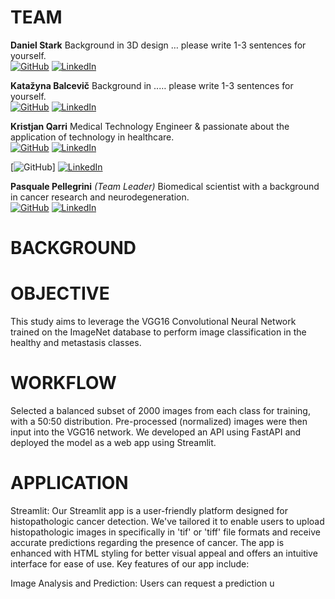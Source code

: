 # TEAM

**Daniel Stark** Background in 3D design … please write 1-3 sentences for yourself.<br>
[![GitHub](https://img.shields.io/badge/GitHub-drostark-blue)](https://github.com/drostark) [![LinkedIn](https://img.shields.io/badge/LinkedIn-dstark2022-blue)](https://www.linkedin.com/in/dstark2022/)

**Katažyna Balcevič** Background in ..… please write 1-3 sentences for yourself.<br>
[![GitHub](https://img.shields.io/badge/GitHub-Katazynab-blue)](https://github.com/Katazynab) [![LinkedIn](https://img.shields.io/badge/LinkedIn-katazynabalcevic-blue)](https://www.linkedin.com/in/katazynabalcevic/)

**Kristjan Qarri** Medical Technology Engineer & passionate about the application of technology in healthcare.<br>
[![GitHub](https://img.shields.io/badge/GitHub-chrissMD-blue)](https://github.com/chrissMD) [![LinkedIn](https://img.shields.io/badge/LinkedIn-kristjanqarri-blue)](https://www.linkedin.com/in/kristjanqarri/)

[![GitHub](https://github.com/chrissMD)] [![LinkedIn](https://img.shields.io/badge/LinkedIn-kristjanqarri-blue)](https://www.linkedin.com/in/kristjanqarri/)

**Pasquale Pellegrini** _(Team Leader)_ Biomedical scientist with a background in cancer research and neurodegeneration.<br>
[![GitHub](https://img.shields.io/badge/GitHub-chrissMD-blue)](https://github.com/chrissMD) [![LinkedIn](https://img.shields.io/badge/LinkedIn-ppellegrini-blue)](https://www.linkedin.com/in/ppellegrini/)

# BACKGROUND

# OBJECTIVE

This study aims to leverage the VGG16 Convolutional Neural Network trained on the ImageNet database to perform image classification in the healthy and metastasis classes.

# WORKFLOW

Selected a balanced subset of 2000 images from each class for training, with a 50:50 distribution.
Pre-processed (normalized) images were then input into the VGG16 network.
We developed an API using FastAPI and deployed the model as a web app using Streamlit.

# APPLICATION

Streamlit:
Our Streamlit app is a user-friendly platform designed for histopathologic cancer detection. We've tailored it to enable users to upload histopathologic images in
specifically in 'tif' or 'tiff' file formats and receive accurate predictions regarding the presence of cancer. The app is enhanced with HTML styling for better visual appeal and offers an intuitive interface for ease of use. Key features of our app include:

Image Analysis and Prediction: Users can request a prediction u
